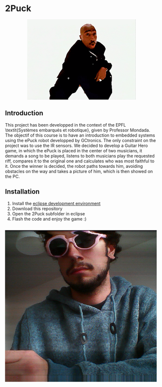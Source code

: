 # 2Puck

<p align="center">
  <img src="Images/2puck.gif" alt="animated" />
</p>

## Introduction
This project has been developped in the context of the EPFL \textit{Systèmes embarqués et robotique}, given by Professor Mondada. The objectif of this course is to have an introduction to embedded systems using the ePuck robot developped by GCtronics. The only constraint on the project was to use the IR sensors. We decided to develop a Guitar Hero game, in which the ePuck is placed in the center of two musicians, it demands a song to be played, listens to both musicians play the requested riff, compares it to the original one and calculates who was most faithful to it. Once the winner is decided, the robot paths towards him, avoiding obstacles on the way and takes a picture of him, which is then showed on the PC.

## Installation
1. Install the [eclipse development environment](https://www.gctronic.com/doc/index.php?title=e-puck2_robot_side_development)
2. Download this repository
3. Open the 2Puck subfolder in eclipse
4. Flash the code and enjoy the game :)

## 




![](Images/absolubgfrere.png)
